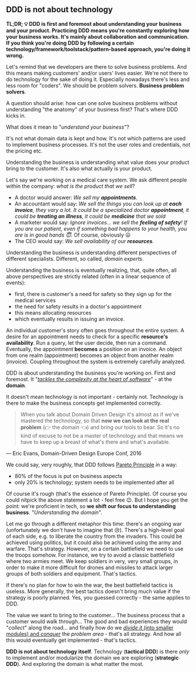 ## DDD is not about technology

**TL;DR; 💡 DDD is first and foremost about understanding your business and your product. Practicing DDD means you're constantly exploring how your business works. It's mainly about collaboration and communication. If you think you're doing DDD by following a certain technology/framework/toolstack/pattern-based approach, you're doing it wrong.**

Let's remind that we developers are there to solve business problems. And this means making customers' and/or users' lives easier. We're not there to do technology for the sake of doing it. Especially nowadays there's less and less room for "coders". We should be problem solvers. **Business problem solvers**.

A question should arise: how can one solve business problems without understanding "the anatomy" of your business first? That's where DDD kicks in.

What does it mean to "*understand your business*"?

It's not what domain data is kept and how. It's not which patterns are used to implement business processes. It's not the user roles and credentials, not the pricing etc.

Understanding the business is understanding what value does your product bring to the customer. It's also what actually is your product.

Let's say we're working on a medical care system. We ask different people within the company: *what is the product that we sell*?
- A doctor would answer: _We sell my **appointments**_.
- An accountant would say: _We sell the things you can look up at **each invoice**, they vary a lot. It could be a specialized doctor **appointment**, it could be **treating an illness**, it could be **medicine** that we sold_
- A marketer would say: _Ignore invoices... we sell the **feeling of safety**! If you are our patient, even if something bad happens to your health, you are is in good hands 😇._ Of course, obviously 😛
- The CEO would say: _We sell availability of our **resources**._

Understanding the business is understanding different perspectives of different specialists. Different, so called, *domain experts*.

Understanding the business is eventually realizing, that, quite often, all above perspectives are strictly related (often in a linear sequence of events):
- first, there is customer's a need for safety so they sign up for the medical services
- the need for safety results in a doctor's appointment
- this means allocating resources
- which eventually results in issuing an invoice.

An individual customer's story often goes throughout the entire system. A desire for an appointment needs to check for a specific **resource's availability**. Run a query, let the user decide, then run a command. Eventually, the appointment **becomes** a position on an invoice. An object from one realm (appointment) becomes an object from another realm (invoice). Coupling throughout the system is extremely carefully analyzed.

DDD is about understanding the business you're working on. First and foremost. It "*[tackles the complexity at the heart of software](https://www.amazon.com/Domain-Driven-Design-Tackling-Complexity-Software/dp/0321125215)*" - at the **domain**.

It doesn't mean technology is not important - certainly not. Technology is there to make the business concepts get implemented correctly.

> When you talk about Domain Driven Design it's almost as if we've mastered the technology, so that **now we can look at the real problem** (👉 the domain 👈) and bring our tools to bear. So it's no kind of excuse to not be a master of technology and that means we have to keep up a breast of what's there and what's available.

― Eric Evans, Domain-Driven Design Europe Conf, 2016

We could say, very roughly, that DDD follows [Pareto Principle](https://en.wikipedia.org/wiki/Pareto_principle) in a way:
- 80% of the focus is put on business aspects
- only 20% is technology; system needs to be implemented after all

Of course it's rough (that's the essence of Pareto Principle). Of course you could nitpick the above statement a lot - feel free 😉. But I hope you get the point: we're proficient in tech, so **we shift our focus to understanding business**. "*Understanding the domain*".

Let me go through a different metaphor this time: there's an ongoing war (unfortunately we don't have to imagine that 😢). There's a high-level goal of each side, e.g. to liberate the country from the invaders. This could be achieved using politics, but it could also be achieved using the army and warfare. That's strategy. However, on a certain battlefield we need to use the troops somehow. For instance, we try to avoid a classic battlefield where two armies meet. We keep soldiers in very, very small groups, in order to make it more difficult for drones and missiles to attack larger groups of both soldiers and equipment. That's tactics.

If there's no plan for how to win the war, the best battlefield tactics is useless. More generally, the best tactics doesn't bring much value if the strategy is poorly planned. Yes, you guessed correctly - the same applies to DDD.

The value we want to bring to the customer... The business process that a customer would walk through... The good and bad experiences they would "*collect*" along the road... and finally how do we [*divide it* (into smaller modules) and *conquer*](https://en.wikipedia.org/wiki/Divide-and-conquer_algorithm) the *problem area* - that's all strategy. And how all this would eventually get implemented - that's tactics.

**DDD is not about technology itself**. Technology (**tactical DDD**) is there *only* to implement and/or modularize the domain we are exploring (**strategic DDD**). And exploring the domain is what matter the most.
